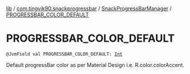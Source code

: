 [lib](../../index.md) / [com.tingyik90.snackprogressbar](../index.md) / [SnackProgressBarManager](index.md) / [PROGRESSBAR_COLOR_DEFAULT](.)

# PROGRESSBAR_COLOR_DEFAULT

`@JvmField val PROGRESSBAR_COLOR_DEFAULT: `[`Int`](https://kotlinlang.org/api/latest/jvm/stdlib/kotlin/-int/index.html)

Default progressBar color as per Material Design i.e. R.color.colorAccent.

